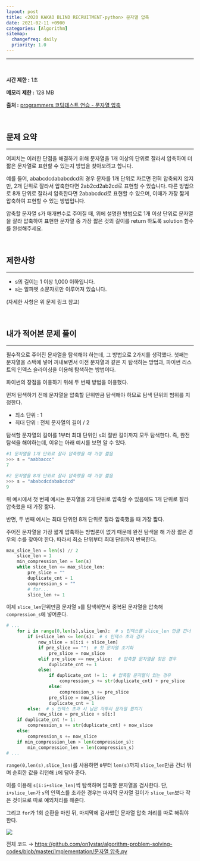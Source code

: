 ```yaml
---
layout: post
title: <2020 KAKAO BLIND RECRUITMENT-python> 문자열 압축
date: 2021-02-11 +0900
categories: [Algorithm]
sitemap:
  changefreq: daily
  priority: 1.0
---
```


---

<br>

**시간 제한 :** 1초

**메모리 제한 :** 128 MB

**출처 :** [programmers 코딩테스트 연습 - 문자열 압축](https://programmers.co.kr/learn/courses/30/lessons/60057)

<br>

## 문제 요약

---

어피치는 이러한 단점을 해결하기 위해 문자열을 1개 이상의 단위로 잘라서 압축하여 더 짧은 문자열로 표현할 수 있는지 방법을 찾아보려고 합니다.

예를 들어, ababcdcdababcdcd의 경우 문자를 1개 단위로 자르면 전혀 압축되지 않지만, 2개 단위로 잘라서 압축한다면 2ab2cd2ab2cd로 표현할 수 있습니다. 다른 방법으로 8개 단위로 잘라서 압축한다면 2ababcdcd로 표현할 수 있으며, 이때가 가장 짧게 압축하여 표현할 수 있는 방법입니다.

압축할 문자열 s가 매개변수로 주어질 때, 위에 설명한 방법으로 1개 이상 단위로 문자열을 잘라 압축하여 표현한 문자열 중 가장 짧은 것의 길이를 return 하도록 solution 함수를 완성해주세요.

<br>

## **제한사항**

---

- s의 길이는 1 이상 1,000 이하입니다.
- s는 알파벳 소문자로만 이루어져 있습니다.

(자세한 사항은 위 문제 링크 참고)

<br>

## 내가 적어본 문제 풀이

---

필수적으로 주어진 문자열을 탐색해야 하는데, 그 방법으로 2가지를 생각했다. 첫째는 문자열을 스택에 넣어 꺼내보면서 이전 문자열과 같은 지 탐색하는 방법과, 파이썬 리스트의 인덱스 슬라이싱을 이용해 탐색하는 방법이다.

파이썬의 장점을 이용하기 위해 두 번째 방법을 이용했다.

먼저 탐색하기 전에 문자열을 압축할 단위만큼 탐색해야 하므로 탐색 단위의 범위를 지정한다.

- 최소 단위 : 1
- 최대 단위 : 전체 문자열의 길이 / 2

탐색할 문자열의 길이를 1부터 최대 단위인 `s`의 절반 길이까지 모두 탐색한다. 즉, 완전 탐색을 해야하는데, 이유는 아래 예시를 보면 알 수 있다.

```python
#1 문자열을 1개 단위로 잘라 압축했을 때 가장 짧음
>>> s = "aabbaccc"
7

#2 문자열을 8개 단위로 잘라 압축했을 때 가장 짧음
>>> s = "ababcdcdababcdcd"
9
```

위 예시에서 첫 번째 예시는 문자열을 2개 단위로 압축할 수 있음에도 1개 단위로 잘라 압축했을 때 가장 짧다.

반면, 두 번째 예시는 최대 단위인 8개 단위로 잘라 압축했을 때 가장 짧다.

주어진 문자열을 가장 짧게 압축하는 방법론이 없기 때문에 완전 탐색을 해 가장 짧은 경우의 수를 찾아야 한다. 따라서 최소 단위부터 최대 단위까지 반복한다.

```python
max_slice_len = len(s) // 2
	slice_len = 1
	min_compression_len = len(s)
	while slice_len <= max_slice_len:
		pre_slice = ""
		duplicate_cnt = 1
		compression_s = ""
		# for...
		slice_len += 1
```

이제 `slice_len`단위만큼 문자열 `s`를 탐색하면서 중복된 문자열을 압축해 `compression_s`에 넣어준다.

```python
# ...
	for i in range(0,len(s),slice_len):  # s 인덱스를 slice_len 만큼 건너 뛰면서
	    if i+slice_len <= len(s):  # s 인덱스 초과 검사
	        now_slice = s[i:i + slice_len]
	        if pre_slice == "":  # 첫 문자열 초기화
	            pre_slice = now_slice
	        elif pre_slice == now_slice:  # 압축할 문자열을 찾은 경우
	            duplicate_cnt += 1
	        else:
	            if duplicate_cnt != 1:  # 압축할 문자열이 있는 경우
	                compression_s += str(duplicate_cnt) + pre_slice
	            else:
	                compression_s += pre_slice
	            pre_slice = now_slice
	            duplicate_cnt = 1
	    else:  # s 인덱스 초과 시 남은 자투리 문자열 합치기
	        now_slice = pre_slice + s[i:]
	if duplicate_cnt != 1:
	    compression_s += str(duplicate_cnt) + now_slice
	else:
	    compression_s += now_slice
	if min_compression_len > len(compression_s):
	    min_compression_len = len(compression_s)
# ...
```

`range(0,len(s),slice_len)`를 사용하면 `0`부터 `len(s)`까지 `slice_len`만큼 건너 뛰며 순회한 값을 리턴해 `i`에 담아 준다.

이를 이용해 `s[i:i+slice_len]`씩 탐색하며 압축할 문자열을 검사한다. 단, `i+slice_len`가 `s`의 인덱스를 초과한 경우는 마지막 문자열 길이가 `slice_len`보다 작은 것이므로 따로 예외처리를 해준다.

그리고 `for`가 1회 순환을 마친 뒤, 마지막에 검사했던 문자열 압축 처리를 따로 해줘야 한다.

<img src="{{'/public/img/algorithm/algorithm-6-1.png'}}">

전체 코드 → [https://github.com/on1ystar/algorithm-problem-solving-codes/blob/master/Implementation/문자열 압축.py](https://github.com/on1ystar/algorithm-problem-solving-codes/blob/master/Implementation/%EB%AC%B8%EC%9E%90%EC%97%B4%20%EC%95%95%EC%B6%95.py)
